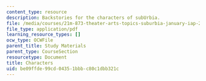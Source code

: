 ```yaml
---
content_type: resource
description: Backstories for the characters of subUrbia.
file: /media/courses/21m-873-theater-arts-topics-suburbia-january-iap-2008/be09ffde99cd04351bbbc80c1dbb321c_characters.pdf
file_type: application/pdf
learning_resource_types: []
ocw_type: OCWFile
parent_title: Study Materials
parent_type: CourseSection
resourcetype: Document
title: Characters
uid: be09ffde-99cd-0435-1bbb-c80c1dbb321c
---
```


